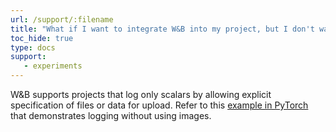 ```yaml
---
url: /support/:filename
title: "What if I want to integrate W&B into my project, but I don't want to upload any images or media?"
toc_hide: true
type: docs
support:
   - experiments
---
```

W&B supports projects that log only scalars by allowing explicit specification of files or data for upload. Refer to this [example in PyTorch](https://wandb.me/pytorch-colab) that demonstrates logging without using images.